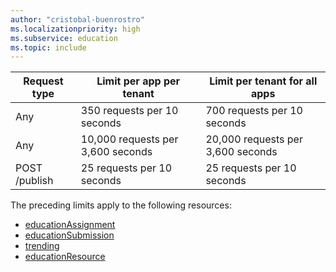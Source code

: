 ```yaml
---
author: "cristobal-buenrostro"
ms.localizationpriority: high
ms.subservice: education
ms.topic: include
---
```

<!-- markdownlint-disable MD041 -->

| Request type     | Limit per app per tenant     | Limit per tenant for all apps     |
|------------------|------------------------------|-----------------------------------|
| Any              | 350 requests per 10 seconds  | 700 requests per 10 seconds       |
| Any              | 10,000 requests per 3,600 seconds | 20,000 requests per 3,600 seconds |
| POST /publish    | 25 requests per 10 seconds   | 25 requests per 10 seconds        |

The preceding limits apply to the following resources:

- [educationAssignment](/graph/api/resources/educationassignment)
- [educationSubmission](/graph/api/resources/educationsubmission)
- [trending](/graph/api/resources/insights-trending)
- [educationResource](/graph/api/resources/educationresource)